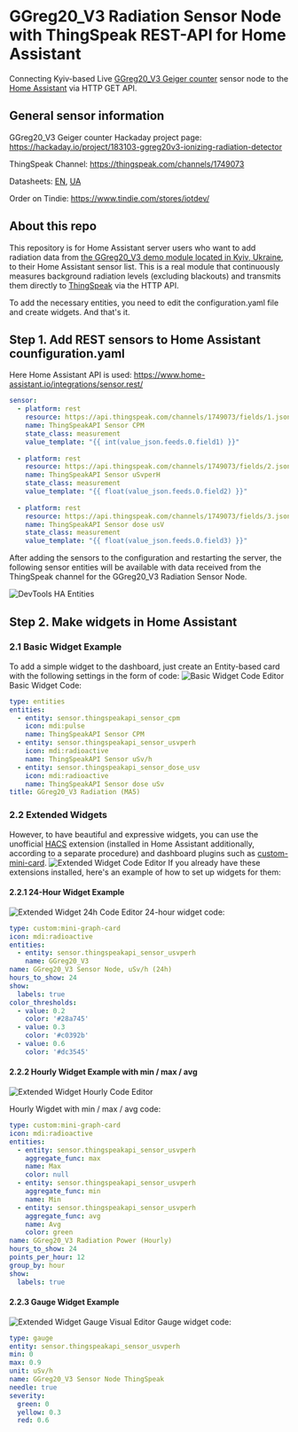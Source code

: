 # GGreg20_V3 Radiation Sensor Node with ThingSpeak REST-API for Home Assistant
Connecting Kyiv-based Live [GGreg20_V3 Geiger counter](https://iot-devices.com.ua/en/product/ggreg20_v3-ionizing-radiation-detector-with-geiger-tube-sbm-20/) sensor node to the [Home Assistant](https://www.home-assistant.io/) via HTTP GET API.

## General sensor information
GGreg20_V3 Geiger counter Hackaday project page: https://hackaday.io/project/183103-ggreg20v3-ionizing-radiation-detector

ThingSpeak Channel: https://thingspeak.com/channels/1749073

Datasheets: 
[EN](https://iot-devices.com.ua/wp-content/uploads/2022/02/ggreg20_v3-datasheet-eng.pdf), 
[UA](https://iot-devices.com.ua/wp-content/uploads/2022/02/ggreg20_v3-datasheet-ukr.pdf)

Order on Tindie: https://www.tindie.com/stores/iotdev/

## About this repo
This repository is for Home Assistant server users who want to add radiation data from [the GGreg20_V3 demo module located in Kyiv, Ukraine](https://twitter.com/GGreg20_V3), to their Home Assistant sensor list.
This is a real module that continuously measures background radiation levels (excluding blackouts) and transmits them directly to [ThingSpeak](https://thingspeak.com/channels/1749073) via the HTTP API.

To add the necessary entities, you need to edit the configuration.yaml file and create widgets. And that's it.

## Step 1. Add REST sensors to Home Assistant counfiguration.yaml
Here Home Assistant API is used: https://www.home-assistant.io/integrations/sensor.rest/
```yaml
sensor:
  - platform: rest
    resource: https://api.thingspeak.com/channels/1749073/fields/1.json?results=1
    name: ThingSpeakAPI Sensor CPM
    state_class: measurement
    value_template: "{{ int(value_json.feeds.0.field1) }}"
    
  - platform: rest
    resource: https://api.thingspeak.com/channels/1749073/fields/2.json?results=1
    name: ThingSpeakAPI Sensor uSvperH
    state_class: measurement
    value_template: "{{ float(value_json.feeds.0.field2) }}"
    
  - platform: rest
    resource: https://api.thingspeak.com/channels/1749073/fields/3.json?results=1
    name: ThingSpeakAPI Sensor dose usV
    state_class: measurement
    value_template: "{{ float(value_json.feeds.0.field3) }}"
```
After adding the sensors to the configuration and restarting the server, the following sensor entities will be available with data received from the ThingSpeak channel for the GGreg20_V3 Radiation Sensor Node.

![DevTools HA Entities](https://github.com/iotdevicesdev/GGreg20_V3-Kyiv-Radiation-Sensor-ThingSpeak-HomeAssistant/blob/main/ThingSpeak_HA_devTools_entities_2023-02-03.jpg)

## Step 2. Make widgets in Home Assistant
### 2.1 Basic Widget Example
To add a simple widget to the dashboard, just create an Entity-based card with the following settings in the form of code:
![Basic Widget Code Editor](https://github.com/iotdevicesdev/GGreg20_V3-Kyiv-Radiation-Sensor-ThingSpeak-HomeAssistant/blob/main/ThingSpeak_Basic_codeEditor_2023-02-03_191905.jpg)
Basic Widget Code:
```yaml
type: entities
entities:
  - entity: sensor.thingspeakapi_sensor_cpm
    icon: mdi:pulse
    name: ThingSpeakAPI Sensor CPM
  - entity: sensor.thingspeakapi_sensor_usvperh
    icon: mdi:radioactive
    name: ThingSpeakAPI Sensor uSv/h
  - entity: sensor.thingspeakapi_sensor_dose_usv
    icon: mdi:radioactive
    name: ThingSpeakAPI Sensor dose uSv
title: GGreg20_V3 Radiation (MA5)
```

### 2.2 Extended Widgets

However, to have beautiful and expressive widgets, you can use the unofficial [HACS](https://hacs.xyz/docs/setup/prerequisites) extension (installed in Home Assistant additionally, according to a separate procedure) and dashboard plugins such as [custom-mini-card](https://github.com/kalkih/mini-graph-card).
![Extended Widget Code Editor](https://github.com/iotdevicesdev/GGreg20_V3-Kyiv-Radiation-Sensor-ThingSpeak-HomeAssistant/blob/main/ThingSpeak_Extended_2023-02-03_191905.jpg)
If you already have these extensions installed, here's an example of how to set up widgets for them:
#### 2.2.1 24-Hour Widget Example
![Extended Widget 24h Code Editor](https://github.com/iotdevicesdev/GGreg20_V3-Kyiv-Radiation-Sensor-ThingSpeak-HomeAssistant/blob/main/ThingSpeak_Extended-24h_2023-02-03_191905.jpg)
24-hour widget code:
```yaml
type: custom:mini-graph-card
icon: mdi:radioactive
entities:
  - entity: sensor.thingspeakapi_sensor_usvperh
    name: GGreg20_V3
name: GGreg20_V3 Sensor Node, uSv/h (24h)
hours_to_show: 24
show:
  labels: true
color_thresholds:
  - value: 0.2
    color: '#28a745'
  - value: 0.3
    color: '#c0392b'
  - value: 0.6
    color: '#dc3545'
```
#### 2.2.2 Hourly Widget Example with min / max / avg

![Extended Widget Hourly Code Editor](https://github.com/iotdevicesdev/GGreg20_V3-Kyiv-Radiation-Sensor-ThingSpeak-HomeAssistant/blob/main/ThingSpeak_Extended-Hourly_2023-02-03_191905.jpg)

Hourly Wigdet with min / max / avg code:
```yaml
type: custom:mini-graph-card
icon: mdi:radioactive
entities:
  - entity: sensor.thingspeakapi_sensor_usvperh
    aggregate_func: max
    name: Max
    color: null
  - entity: sensor.thingspeakapi_sensor_usvperh
    aggregate_func: min
    name: Min
  - entity: sensor.thingspeakapi_sensor_usvperh
    aggregate_func: avg
    name: Avg
    color: green
name: GGreg20_V3 Radiation Power (Hourly)
hours_to_show: 24
points_per_hour: 12
group_by: hour
show:
  labels: true
```

#### 2.2.3 Gauge Widget Example

![Extended Widget Gauge Visual Editor](https://github.com/iotdevicesdev/GGreg20_V3-Kyiv-Radiation-Sensor-ThingSpeak-HomeAssistant/blob/main/ThingSpeak_Extended-Gauge_2023-02-03_191905.jpg)
Gauge widget code:
```yaml
type: gauge
entity: sensor.thingspeakapi_sensor_usvperh
min: 0
max: 0.9
unit: uSv/h
name: GGreg20_V3 Sensor Node ThingSpeak
needle: true
severity:
  green: 0
  yellow: 0.3
  red: 0.6
```
